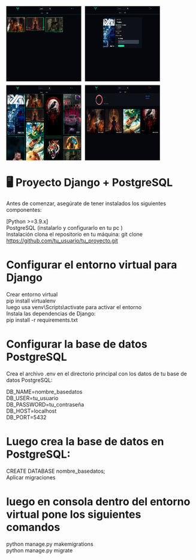 <div style="display: flex; flex-wrap: wrap; gap: 10px;">
  <img src="https://github.com/MatiasMichaux98/BlogDjango/blob/master/static/img/busqueda.png" alt="Busqueda" width="200" height="200" />
  <img src="https://github.com/MatiasMichaux98/BlogDjango/blob/master/static/img/detail.png" alt="Detalle" width="200" height="200" />
  <img src="https://github.com/MatiasMichaux98/BlogDjango/blob/master/static/img/home.png" alt="Home" width="200" height="200" />
  <img src="https://github.com/MatiasMichaux98/BlogDjango/blob/master/static/img/perfil.png" alt="Perfil" width="200" height="200" />
</div>


# 🖥️ Proyecto Django + PostgreSQL <br>

Antes de comenzar, asegúrate de tener instalados los siguientes componentes: <br>

[Python >=3.9.x] <br>
PostgreSQL (instalarlo y configurarlo en tu pc ) <br>
Instalación clona el repositorio en tu máquina: git clone https://github.com/tu_usuario/tu_proyecto.git <br>

# Configurar el entorno virtual para Django
Crear entorno virtual <br>
pip install virtualenv <br>
luego usa venv\Scripts\activate para activar el entorno <br> 
Instala las dependencias de Django: <br>
pip install -r requirements.txt <br>
# Configurar la base de datos PostgreSQL
Crea el archivo .env en el directorio principal con los datos de tu base de datos PostgreSQL:

DB_NAME=nombre_basedatos <br>
DB_USER=tu_usuario<br>
DB_PASSWORD=tu_contraseña <br>
DB_HOST=localhost <br>
DB_PORT=5432 <br>
# Luego crea la base de datos en PostgreSQL:

CREATE DATABASE nombre_basedatos; <br>
Aplicar migraciones <br>
# luego en consola dentro del entorno virtual pone los siguientes comandos <br>

python manage.py makemigrations <br>
python manage.py migrate <br>
